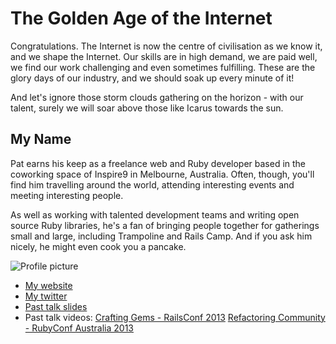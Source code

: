 # The Golden Age of the Internet

Congratulations. The Internet is now the centre of civilisation as we know it, and we shape the Internet. Our skills are in high demand, we are paid well, we find our work challenging and even sometimes fulfilling. These are the glory days of our industry, and we should soak up every minute of it!

And let's ignore those storm clouds gathering on the horizon - with our talent, surely we will soar above those like Icarus towards the sun.

## My Name

Pat earns his keep as a freelance web and Ruby developer based in the coworking space of Inspire9 in Melbourne, Australia. Often, though, you'll find him travelling around the world, attending interesting events and meeting interesting people.

As well as working with talented development teams and writing open source Ruby libraries, he's a fan of bringing people together for gatherings small and large, including Trampoline and Rails Camp. And if you ask him nicely, he might even cook you a pancake.

![Profile picture](http://pat-public.s3.amazonaws.com/profile.jpg)

- [My website](http://freelancing-gods.com)
- [My twitter](https://twitter.com/pat)
- [Past talk slides](https://speakerdeck.com/pat/crafting-gems-railsconf-2013)
- Past talk videos: [Crafting Gems - RailsConf 2013](http://confreaks.com/videos/2482-railsconf2013-crafting-gems) [Refactoring Community - RubyConf Australia 2013](https://vimeo.com/61172063)
